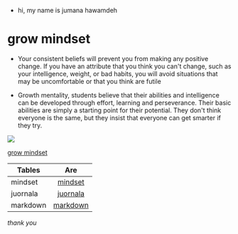 * hi, my name is jumana hawamdeh
 
# grow mindset

 * Your consistent beliefs will prevent you from making any positive change. If you have an attribute that you think you can't change, such as your intelligence, weight, or bad habits, you will avoid situations that may be uncomfortable or that you think are futile

 * Growth mentality, students believe that their abilities and intelligence can be developed through effort, learning and perseverance. Their basic abilities are simply a starting point for their potential. They don't think everyone is the same, but they insist that everyone can get smarter if they try.

![](https://www.excelsior.edu/wp-content/uploads/sites/46/2017/03/Growth-Mindset-e1565799493145.png)

[grow mindset](https://www.ta3allamdz.com/2018/04/17-growth-mindset.html)

| Tables        | Are                       |
| ------------- |:-------------------------:|
| mindset       | [mindset](mindset.md)     |
| juornala      | [juornala](journala.md)   |
| markdown      | [markdown](markdown.md)  |


*thank you*
